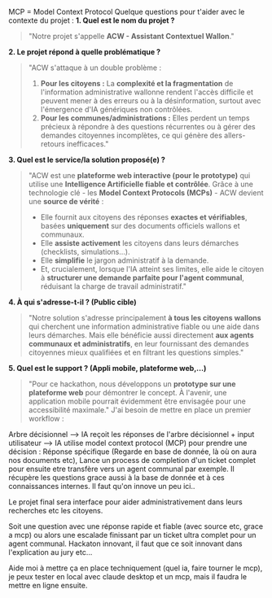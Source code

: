 MCP = Model Context Protocol
Quelque questions pour t'aider avec le contexte du projet : 
**1. Quel est le nom du projet ?**

> "Notre projet s'appelle **ACW - Assistant Contextuel Wallon**." 

**2. Le projet répond à quelle problématique ?**

> "ACW s'attaque à un double problème :
> 
> 1. **Pour les citoyens :** La **complexité et la fragmentation** de l'information administrative wallonne rendent l'accès difficile et peuvent mener à des erreurs ou à la désinformation, surtout avec l'émergence d'IA génériques non contrôlées.
> 2. **Pour les communes/administrations :** Elles perdent un temps précieux à répondre à des questions récurrentes ou à gérer des demandes citoyennes incomplètes, ce qui génère des allers-retours inefficaces." 

**3. Quel est le service/la solution proposé(e) ?**

> "ACW est une **plateforme web interactive (pour le prototype)** qui utilise une **Intelligence Artificielle fiable et contrôlée**. Grâce à une technologie clé - les **Model Context Protocols (MCPs)** - ACW devient une **source de vérité** :
> 
> - Elle fournit aux citoyens des réponses **exactes et vérifiables**, basées **uniquement** sur des documents officiels wallons et communaux.
> - Elle **assiste activement** les citoyens dans leurs démarches (checklists, simulations...).
> - Elle **simplifie** le jargon administratif à la demande.
> - Et, crucialement, lorsque l'IA atteint ses limites, elle aide le citoyen à **structurer une demande parfaite pour l'agent communal**, réduisant la charge de travail administratif." 

**4. À qui s'adresse-t-il ? (Public cible)**

> "Notre solution s'adresse principalement **à tous les citoyens wallons** qui cherchent une information administrative fiable ou une aide dans leurs démarches. Mais elle bénéficie aussi directement **aux agents communaux et administratifs**, en leur fournissant des demandes citoyennes mieux qualifiées et en filtrant les questions simples." 

**5. Quel est le support ? (Appli mobile, plateforme web,...)**

> "Pour ce hackathon, nous développons un **prototype sur une plateforme web** pour démontrer le concept. À l'avenir, une application mobile pourrait évidemment être envisagée pour une accessibilité maximale." 
J'ai besoin de mettre en place un premier workflow :

  

Arbre décisionnel --> IA reçoit les réponses de l'arbre décisionnel + input utilisateur --> IA utilise model context protocol (MCP) pour prendre une décision : Réponse spécifique (Regarde en base de donnée, là où on aura nos documents etc), Lance un process de completion d'un ticket complet pour ensuite etre transfère vers un agent communal par exemple. Il récupère les questions grace aussi à la base de donnée et à ces connaissances internes. Il faut qu'on innove un peu ici..

Le projet final sera interface pour aider administrativement dans leurs recherches etc les citoyens.

Soit une question avec une réponse rapide et fiable (avec source etc, grace a mcp) ou alors une escalade finissant par un ticket ultra complet pour un agent communal. Hackaton innovant, il faut que ce soit innovant dans l'explication au jury etc...

  

Aide moi à mettre ça en place techniquement (quel ia, faire tourner le mcp), je peux tester en local avec claude desktop et un mcp, mais il faudra le mettre en ligne ensuite.